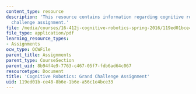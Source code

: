 ```yaml
---
content_type: resource
description: 'This resource contains information regarding cognitive robotics: Grand
  challenge assignment.'
file: /media/courses/16-412j-cognitive-robotics-spring-2016/119ed01bce488b6e1b6ea56c1e4bce33_MIT16_412JS16_Assignment15.pdf
file_type: application/pdf
learning_resource_types:
- Assignments
ocw_type: OCWFile
parent_title: Assignments
parent_type: CourseSection
parent_uid: 8b94f4e9-7763-c467-05f7-fdb6ad64c067
resourcetype: Document
title: 'Cognitive Robotics: Grand Challenge Assignment'
uid: 119ed01b-ce48-8b6e-1b6e-a56c1e4bce33
---
```

